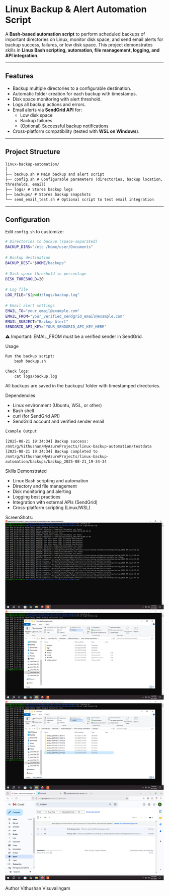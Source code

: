 # Linux Backup & Alert Automation Script

A **Bash-based automation script** to perform scheduled backups of important directories on Linux, monitor disk space, and send email alerts for backup success, failures, or low disk space. This project demonstrates skills in **Linux Bash scripting, automation, file management, logging, and API integration**.

---

## Features

- Backup multiple directories to a configurable destination.
- Automatic folder creation for each backup with timestamps.
- Disk space monitoring with alert threshold.
- Logs all backup actions and errors.
- Email alerts via **SendGrid API** for:
  - Low disk space
  - Backup failures
  - (Optional) Successful backup notifications
- Cross-platform compatibility (tested with **WSL on Windows**).

---

## Project Structure
```
linux-backup-automation/
│
├── backup.sh # Main backup and alert script
├── config.sh # Configurable parameters (directories, backup location, thresholds, email)
├── logs/ # Stores backup logs
├── backups/ # Stores backup snapshots
└── send_email_test.sh # Optional script to test email integration
```
---

## Configuration

Edit `config.sh` to customize:

```bash
# Directories to backup (space-separated)
BACKUP_DIRS="/etc /home/user/Documents"

# Backup destination
BACKUP_DEST="$HOME/backups"

# Disk space threshold in percentage
DISK_THRESHOLD=20

# Log file
LOG_FILE="$(pwd)/logs/backup.log"

# Email alert settings
EMAIL_TO="your_email@example.com"
EMAIL_FROM="your_verified_sendgrid_email@example.com"
EMAIL_SUBJECT="Backup Alert"
SENDGRID_API_KEY="YOUR_SENDGRID_API_KEY_HERE" 
```

⚠ Important: EMAIL_FROM must be a verified sender in SendGrid.

Usage

    Run the backup script:
        bash backup.sh

    Check logs:
        cat logs/backup.log

All backups are saved in the backups/ folder with timestamped directories.

Dependencies
   - Linux environment (Ubuntu, WSL, or other)
   - Bash shell
   - curl (for SendGrid API)
   - SendGrid account and verified sender email
```
Example Output

[2025-08-21 19:34:34] Backup success: /mnt/g/Vithushan/MyAzureProjects/linux-backup-automation/testdata
[2025-08-21 19:34:34] Backup completed to /mnt/g/Vithushan/MyAzureProjects/linux-backup-automation/backups/backup_2025-08-21_19-34-34
```

Skills Demonstrated
   - Linux Bash scripting and automation
   - Directory and file management
   - Disk monitoring and alerting
   - Logging best practices
   - Integration with external APIs (SendGrid)
   - Cross-platform scripting (Linux/WSL)

ScreenShots:
    ![](screenshots/Screenshot6.png)
    ![](screenshots/Screenshot7.png)
    ![](screenshots/Screenshot8.png)
    ![](screenshots/Screenshot9.png)
    
Author
    Vithushan Visuvalingam